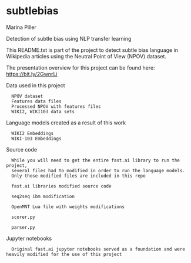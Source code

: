 # subtlebias 
Marina Piller

Detection of subtle bias using NLP transfer learning


This README.txt is part of the project to detect subtle bias language in Wikipedia articles using the Neutral Point of View (NPOV) dataset.

The presentation overview for this project can be found here: https://bit.ly/2GwnrLi


Data used in this project
  
      NPOV dataset
      Features data files
      Processed NPOV with features files
      WIKI2, WIKI103 data sets
  
Language models created as a result of this work
  
      WIKI2 Embeddings
      WIKI-103 Embeddings
 
Source code
  
      While you will need to get the entire fast.ai library to run the project, 
      several files had to modified in order to run the language models. 
      Only those modified files are included in this repo
      
      fast.ai libraries modified source code 
      
      seq2seq ibm modification
      
      OpenMNT Lua file with weights modifications
      
      scorer.py
      
      parser.py
      
  
  Jupyter notebooks
  
      Original fast.ai jupyter notebooks served as a foundation and were heavily modified for the use of this project
    
